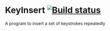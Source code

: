 # KeyInsert [![Build status](https://ci.appveyor.com/api/projects/status/r7ymfeb1dm0ow50t)](https://ci.appveyor.com/project/Walkman100/KeyInsert)
A program to insert a set of keystrokes repeatedly
